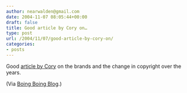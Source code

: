 ```yaml
---
author: nearwalden@gmail.com
date: 2004-11-07 08:05:44+00:00
draft: false
title: Good article by Cory on…
type: post
url: /2004/11/07/good-article-by-cory-on/
categories:
- posts
---
```


Good [article by Cory](//www.boingboing.net/2004/11/06/brands_arent_worth_a.html") on the brands and the change in copyright over the years.







(Via [Boing Boing Blog](//www.boingboing.net/").)



